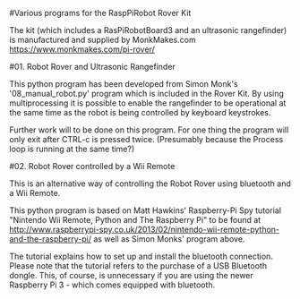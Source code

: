 #Various programs for the RaspPiRobot Rover Kit 

The kit (which includes a RasPiRobotBoard3 and an ultrasonic rangefinder) is manufactured and supplied by MonkMakes.com
https://www.monkmakes.com/pi-rover/

#01. Robot Rover and Ultrasonic Rangefinder

This python program has been developed from Simon Monk's '08_manual_robot.py' program which is included in the Rover Kit. By using multiprocessing it is possible to enable the rangefinder to be operational at the same time as the robot is being controlled by keyboard keystrokes.

Further work will to be done on this program. For one thing the program will only exit after CTRL-c is pressed twice. (Presumably because the Process loop is running at the same time?)

#02. Robot Rover controlled by a Wii Remote

This is an alternative way of controlling the Robot Rover using bluetooth and a Wii Remote.

This python program is based on Matt Hawkins' Raspberry-Pi Spy tutorial "Nintendo Wii Remote, Python and The Raspberry Pi" to be found at http://www.raspberrypi-spy.co.uk/2013/02/nintendo-wii-remote-python-and-the-raspberry-pi/ as well as Simon Monks' program above.

The tutorial explains how to set up and install the bluetooth connection. Please note that the tutorial refers to the purchase of a USB Bluetooth dongle. This, of course, is unnecessary if you are using the newer Raspberry Pi 3 - which comes equipped with bluetooth.

